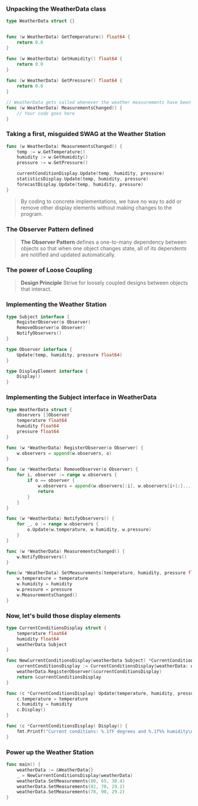 ### Unpacking the WeatherData class

```go
type WeatherData struct {}


func (w WeatherData) GetTemperature() float64 {
    return 0.0
}

func (w WeatherData) GetHumidity() float64 {
    return 0.0
}
    
func (w WeatherData) GetPressure() float64 {
    return 0.0
}

// WeatherData gets called whenever the weather measurements have been updated. 
func (w WeatherData) MeasurementsChanged() {
    // Your code goes here
}
```

### Taking a first, misguided SWAG at the Weather Station

```go
func (w WeatherData) MeasurementsChanged() {
    temp := w.GetTemperature()
    humidity := w.GetHumidity()
    pressure := w.GetPressure()

    currentConditionDisplay.Update(temp, humidity, pressure)
    statisticsDisplay.Update(temp, humidity, pressure)
    forecastDisplay.Update(temp, humidity, pressure)
}
```

> By coding to concrete implementations, we have no way to add or remove other display elements without making changes to the program.

### The Observer Pattern defined

> **The Observer Pattern** defines a one-to-many dependency between objects so that when one object changes state, all of its dependents are notified and updated automatically.

### The power of Loose Coupling

> **Design Principle** Strive for loosely coupled designs between objects that interact.

### Implementing the Weather Station

```go
type Subject interface {
    RegisterObserver(o Observer)
    RemoveObserver(o Observer)
    NotifyObservers()
}

type Observer interface {
    Update(temp, humidity, pressure float64)
}

type DisplayElement interface {
    Display()
}
```

### Implementing the Subject interface in WeatherData

```go
type WeatherData struct {
    observers []Observer
    temperature float64
    humidity float64
    pressure float64
}

func (w *WeatherData) RegisterObserver(o Observer) {
    w.observers = append(w.observers, o)
}

func (w *WeatherData) RemoveObserver(o Observer) {
    for i, observer := range w.observers {
        if o == observer {
            w.observers = append(w.observers[:i], w.observers[i+1:]...)
            return
        }
    }
}

func (w *WeatherData) NotifyObservers() {
    for _, o := range w.observers {
        o.Update(w.temperature, w.humidity, w.pressure)
    }
}

func (w *WeatherData) MeasurementsChanged() {
    w.NotifyObservers()
}

func(w *WeatherData) SetMeasurements(temperature, humidity, pressure float64) {
    w.temperature = temperature
    w.humidity = humidity
    w.pressure = pressure
    w.MeasurementsChanged()
}
```

### Now, let's build those display elements

```go
type CurrentConditionsDisplay struct {
    temperature float64
    humidity float64
    weatherData Subject
}

func NewCurrentConditionsDisplay(weatherData Subject) *CurrentConditionsDisplay {
    currentConditionsDisplay := CurrentConditionsDisplay{weatherData: weatherData}
    weatherData.RegisterObserver(&currentConditionsDisplay)
    return &currentConditionsDisplay
}

func (c *CurrentConditionsDisplay) Update(temperature, humidity, pressure float64) {
    c.temperature = temperature
    c.humidity = humidity
    c.Display()
}

func (c *CurrentConditionsDisplay) Display() {
    fmt.Printf("Current conditions: %.1fF degrees and %.1f%% humidity\n", c.temperature, c.humidity)
}
```


### Power up the Weather Station

```go
func main() {
	weatherData := &WeatherData{}
	_ = NewCurrentConditionsDisplay(weatherData)
	weatherData.SetMeasurements(80, 65, 30.4)
	weatherData.SetMeasurements(82, 70, 29.2)
	weatherData.SetMeasurements(78, 90, 29.2)
}
```